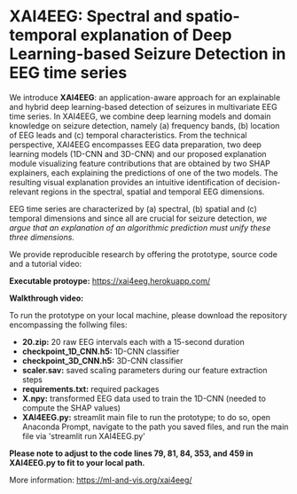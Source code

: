 # XAI4EEG: Spectral and spatio-temporal explanation of Deep Learning-based Seizure Detection in EEG time series

We introduce **XAI4EEG**: an application-aware approach for an explainable and hybrid deep learning-based detection of seizures in multivariate EEG time series.
In XAI4EEG, we combine deep learning models and domain knowledge on seizure detection, namely (a) frequency bands, (b) location of EEG leads and (c) temporal characteristics. From the technical perspective, XAI4EEG encompasses EEG data preparation, two deep learning models (1D-CNN and 3D-CNN) and our proposed explanation module visualizing feature contributions that are obtained by two SHAP explainers, each explaining the predictions of one of the two models.
The resulting visual explanation provides an intuitive identification of decision-relevant regions in the spectral, spatial and temporal EEG dimensions. 

EEG time series are characterized by (a) spectral, (b) spatial and (c) temporal dimensions and since all are crucial for seizure detection, *we argue that an explanation of an algorithmic prediction must unify these three dimensions.*

We provide reproducible research by offering the prototype, source code and a tutorial video:

**Executable protoype:** https://xai4eeg.herokuapp.com/

**Walkthrough video:**

To run the prototype on your local machine, please download the repository encompassing the follwing files:

* **20.zip:** 20 raw EEG intervals each with a 15-second duration
* **checkpoint_1D_CNN.h5:** 1D-CNN classifier
* **checkpoint_3D_CNN.h5:** 3D-CNN classifier
* **scaler.sav:** saved scaling parameters during our feature extraction steps
* **requirements.txt:** required packages
* **X.npy:** transformed EEG data used to train the 1D-CNN (needed to compute the SHAP values)
* **XAI4EEG.py:** streamlit main file to run the prototype; to do so, open Anaconda Prompt, navigate to the path you saved files, and run the main file via 'streamlit run XAI4EEG.py'

**Please note to adjust to the code lines 79, 81, 84, 353, and 459 in XAI4EEG.py to fit to your local path.**

More information: https://ml-and-vis.org/xai4eeg/

